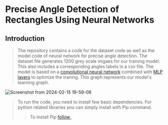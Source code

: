# Precise Angle Detection of Rectangles Using Neural Networks
## Introduction
> The repository contains a code for the dataset code as well as the model code of neural network for precise angle detection.
> The dataset file generates 1200 grey scale imgaes for our training model. This also includes a corresponding angles labels in a csv file.
> The model is based on a [convolutional neural network](https://en.wikipedia.org/wiki/Convolutional_neural_network) combined with [MLP layers](https://en.wikipedia.org/wiki/Multilayer_perceptron) to optimize the traning. 
> This graph represents our model's learning graph.

![Screenshot from 2024-02-15 19-59-08](https://github.com/rabiaf183/precise-angle-detection-using-NeuralNetworks/assets/58448531/7389e9a6-0d52-4a25-aaff-f1a9df5b4208)

> To run the code, you need to install few basic dependencies.
> For python related libraries you can simply install with Pip command.
>>To install Pip [follow ](https://pip.pypa.io/en/stable/installation/).
